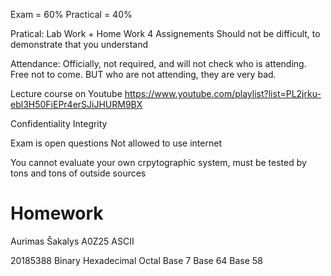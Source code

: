 Exam = 60%
Practical = 40%

Pratical:
    Lab Work + Home Work
    4 Assignements
    Should not be difficult, to demonstrate that you understand

Attendance:
    Officially, not required, and will not check who is attending.
    Free not to come.
    BUT who are not attending, they are very bad.  


Lecture course on Youtube
https://www.youtube.com/playlist?list=PL2jrku-ebl3H50FiEPr4erSJiJHURM9BX

Confidentiality
Integrity


Exam is open questions
Not allowed to use internet

You cannot evaluate your own crpytographic system, must be tested by tons and tons of outside sources

# Homework

Aurimas Šakalys
A0Z25
ASCII

20185388
Binary
Hexadecimal
Octal
Base 7
Base 64
Base 58


